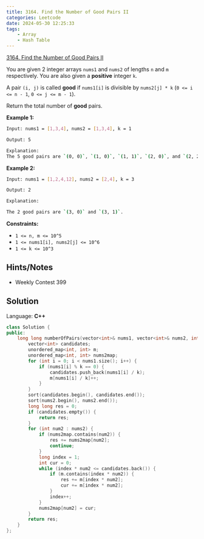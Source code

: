 ```yaml
---
title: 3164. Find the Number of Good Pairs II
categories: Leetcode
date: 2024-05-30 12:25:33
tags:
    - Array
    - Hash Table
---
```


[3164. Find the Number of Good Pairs II](https://leetcode.com/problems/find-the-number-of-good-pairs-ii/description/)

You are given 2 integer arrays `nums1` and `nums2` of lengths `n` and `m` respectively. You are also given a **positive**  integer `k`.

A pair `(i, j)` is called **good**  if `nums1[i]` is divisible by `nums2[j] * k` (`0 <= i <= n - 1`, `0 <= j <= m - 1`).

Return the total number of **good**  pairs.

**Example 1:**

```bash
Input: nums1 = [1,3,4], nums2 = [1,3,4], k = 1

Output: 5

Explanation:
The 5 good pairs are `(0, 0)`, `(1, 0)`, `(1, 1)`, `(2, 0)`, and `(2, 2)`.
```

**Example 2:**

```bash
Input: nums1 = [1,2,4,12], nums2 = [2,4], k = 3

Output: 2

Explanation:

The 2 good pairs are `(3, 0)` and `(3, 1)`.
```

**Constraints:**

- `1 <= n, m <= 10^5`
- `1 <= nums1[i], nums2[j] <= 10^6`
- `1 <= k <= 10^3`

## Hints/Notes

- Weekly Contest 399

## Solution

Language: **C++**

```C++
class Solution {
public:
    long long numberOfPairs(vector<int>& nums1, vector<int>& nums2, int k) {
        vector<int> candidates;
        unordered_map<int, int> m;
        unordered_map<int, int> nums2map;
        for (int i = 0; i < nums1.size(); i++) {
            if (nums1[i] % k == 0) {
                candidates.push_back(nums1[i] / k);
                m[nums1[i] / k]++;
            }
        }
        sort(candidates.begin(), candidates.end());
        sort(nums2.begin(), nums2.end());
        long long res = 0;
        if (candidates.empty()) {
            return res;
        }
        for (int num2 : nums2) {
            if (nums2map.contains(num2)) {
                res += nums2map[num2];
                continue;
            }
            long index = 1;
            int cur = 0;
            while (index * num2 <= candidates.back()) {
                if (m.contains(index * num2)) {
                    res += m[index * num2];
                    cur += m[index * num2];
                }
                index++;
            }
            nums2map[num2] = cur;
        }
        return res;
    }
};
```
